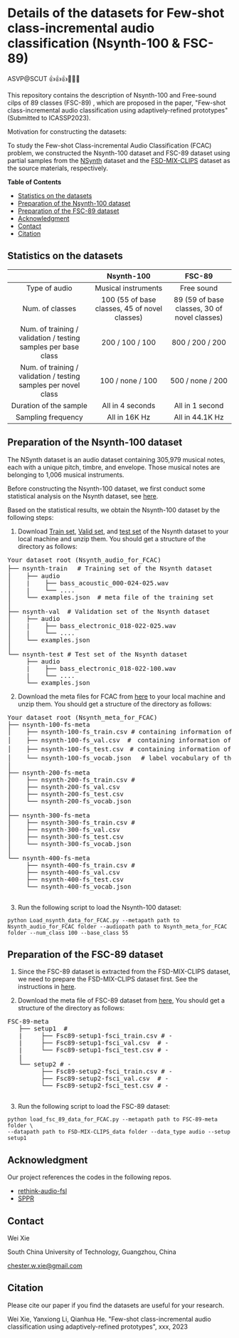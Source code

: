 # Details of the datasets for Few-shot class-incremental audio classification (Nsynth-100 & FSC-89)
ASVP@SCUT 👍👍👍🤙🤙🤙

This repository contains the description of Nsynth-100 and Free-sound cilps of 89 classes (FSC-89) , which are proposed in the paper, 
"Few-shot class-incremental audio classification using adaptively-refined prototypes" (Submitted to ICASSP2023).

Motivation for constructing the datasets: 

To study the Few-shot Class-incremental Audio Classification (FCAC) problem, we constructed the Nsynth-100 dataset and FSC-89 dataset
using partial samples from the [NSynth](https://magenta.tensorflow.org/datasets/nsynth) dataset and the [FSD-MIX-CLIPS](https://zenodo.org/record/5574135#.YWyINEbMIWo) dataset as the source materials,
respectively.



**Table of Contents**
- [Statistics on the datasets](#statistics-on-the-datasets)
- [Preparation of the Nsynth-100 dataset](#preparation-of-the-Nsynth-100-dataset)
- [Preparation of the FSC-89 dataset](#preparation-of-the-fsc-89-dataset)
- [Acknowledgment](#acknowledgment)
- [Contact](#contact)
- [Citation](#citation)


## Statistics on the datasets
|                                                                 |                  Nsynth-100                   |                    FSC-89                    |
|:---------------------------------------------------------------:|:---------------------------------------------:|:--------------------------------------------:|
|                          Type of audio                          |              Musical instruments              |                  Free sound                  |
|                         Num. of classes                         | 100 (55 of base classes, 45 of novel classes) | 89 (59 of base classes, 30 of novel classes) |
| Num. of training / validation / testing samples per base class  |                200 / 100 / 100                |               800 / 200 / 200                |
| Num. of training / validation / testing samples per novel class |               100 / none / 100                |               500 / none / 200               |
|                     Duration of the sample                      |               All in 4 seconds                |               All in 1 second                |
|                       Sampling frequency                        |                 All in 16K Hz                 |               All in 44.1K Hz                |

## Preparation of the Nsynth-100 dataset


The NSynth dataset is an audio dataset containing 305,979 musical notes, each with a unique pitch, timbre, and envelope. 
Those musical notes are belonging to 1,006 musical instruments. 

Before constructing the Nsynth-100 dataset, we first conduct some statistical analysis on the Nsynth dataset, see [here](/Statistics_of_the_Nsynth_dataset.md).

Based on the statistical results, we obtain the Nsynth-100 dataset by the following steps:

1. Download [Train set](http://download.magenta.tensorflow.org/datasets/nsynth/nsynth-train.jsonwav.tar.gz), [Valid set](http://download.magenta.tensorflow.org/datasets/nsynth/nsynth-valid.jsonwav.tar.gz), and [test set](http://download.magenta.tensorflow.org/datasets/nsynth/nsynth-test.jsonwav.tar.gz) of the Nsynth dataset to your local machine and unzip them.
You should get a structure of the directory as follows:
<pre>
Your dataset root (Nsynth_audio_for_FCAC)
├── nsynth-train　 # Training set of the Nsynth dataset
│    ├── audio
│    |    ├── bass_acoustic_000-024-025.wav
│    |    └── ....
│    └── examples.json  # meta file of the training set
│
├── nsynth-val  # Validation set of the Nsynth dataset
│    ├── audio
│    |    ├── bass_electronic_018-022-025.wav
│    |    └── ....
│    └── examples.json
│
└── nsynth-test # Test set of the Nsynth dataset
     ├── audio
     |    ├── bass_electronic_018-022-100.wav
     |    └── ....
     └── examples.json
</pre>
2. Download the meta files for FCAC from [here](./Nsynth_meta_for_FCAC) to your local machine and unzip them.
You should get a structure of the directory as follows:
<pre>
Your dataset root (Nsynth_meta_for_FCAC)
├── nsynth-100-fs-meta
│    ├── nsynth-100-fs_train.csv # containing information of all training samples from the base and novel classes
│    ├── nsynth-100-fs_val.csv  #　containing information of all validation samples from the base classes
│    ├── nsynth-100-fs_test.csv　# containing information of all test samples from the old and novel classes
│    └── nsynth-100-fs_vocab.json 　# label vocabulary of the dataset
│    
├── nsynth-200-fs-meta
│    ├── nsynth-200-fs_train.csv #  
│    ├── nsynth-200-fs_val.csv
│    ├── nsynth-200-fs_test.csv
│    └── nsynth-200-fs_vocab.json
│    
├── nsynth-300-fs-meta
│    ├── nsynth-300-fs_train.csv #  
│    ├── nsynth-300-fs_val.csv
│    ├── nsynth-300-fs_test.csv
│    └── nsynth-300-fs_vocab.json
│       
└── nsynth-400-fs-meta
     ├── nsynth-400-fs_train.csv #  
     ├── nsynth-400-fs_val.csv
     ├── nsynth-400-fs_test.csv
     └── nsynth-400-fs_vocab.json

</pre>

3. Run the following script to load the Nsynth-100 dataset:
```
python Load_nsynth_data_for_FCAC.py --metapath path to Nsynth_audio_for_FCAC folder --audiopath path to Nsynth_meta_for_FCAC folder --num_class 100 --base_class 55

```

## Preparation of the FSC-89 dataset

1. Since the FSC-89 dataset is extracted from the FSD-MIX-CLIPS dataset, we need to prepare the FSD-MIX-CLIPS dataset first. See the instructions in
[here](./Preparation_of_the_FSD-MIX-CLIPS_dataset/README.md).

2. Download the meta file of FSC-89 dataset from [here](./FSC-89-meta), You should get a structure of the directory as follows:

<pre>
FSC-89-meta   
   ├── setup1  # 
   |     ├── Fsc89-setup1-fsci_train.csv # -  
   |     ├── Fsc89-setup1-fsci_val.csv  # -  
   |     └── Fsc89-setup1-fsci_test.csv # -  
   |
   └── setup2 # -  
         ├── Fsc89-setup2-fsci_train.csv # -  
         ├── Fsc89-setup2-fsci_val.csv  # -  
         └── Fsc89-setup2-fsci_test.csv # -  

</pre>

3. Run the following script to load the FSC-89 dataset:

```
python load_fsc_89_data_for_FCAC.py --metapath path to FSC-89-meta folder \
--datapath path to FSD-MIX-CLIPS_data folder --data_type audio --setup setup1
```

## Acknowledgment
Our project references the codes in the following repos.

- [rethink-audio-fsl](https://github.com/wangyu/rethink-audio-fsl)
- [SPPR](https://github.com/zhukaii/SPPR)

## Contact
Wei Xie

South China University of Technology, Guangzhou, China
 
chester.w.xie@gmail.com


## Citation
Please cite our paper if you find the datasets are useful for your research.

Wei Xie, Yanxiong Li, Qianhua He. "Few-shot class-incremental audio classification using adaptively-refined prototypes", xxx, 2023


